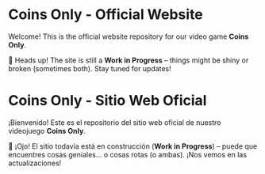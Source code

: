 # Coins Only - Official Website

Welcome! This is the official website repository for our video game **Coins Only**.

🚧 Heads up! The site is still a **Work in Progress** – things might be shiny or broken (sometimes both). Stay tuned for updates!

# Coins Only - Sitio Web Oficial

¡Bienvenido! Este es el repositorio del sitio web oficial de nuestro videojuego **Coins Only**.

🚧 ¡Ojo! El sitio todavía está en construcción (**Work in Progress**) – puede que encuentres cosas geniales... o cosas rotas (o ambas). ¡Nos vemos en las actualizaciones!
